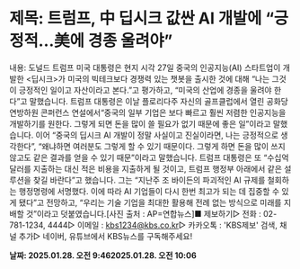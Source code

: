 # **제목: 트럼프, 中 딥시크 값싼 AI 개발에 “긍정적…美에 경종 울려야”**

  내용: 도널드 트럼프 미국 대통령은 현지 시각 27일 중국의 인공지능(AI) 스타트업이 개발한 <딥시크>가 미국의 빅테크보다 경쟁력 있는 챗봇을 출시한 것에 대해 “나는 그것이 긍정적인 일이고 자산이라고 본다.”고 평가하고, “미국의 산업에 경종을 울려야 한다”고 말했습니다. 트럼프 대통령은 이날 플로리다주 자신의 골프클럽에서 열린 공화당 연방하원 콘퍼런스 연설에서“중국의 일부 기업은 보다 빠르고 훨씬 저렴한 인공지능을 개발하기를 원한다. 그렇게 되면 돈을 많이 쓸 필요가 없기 때문에 좋은 일”이라고 말했습니다. 이어 “중국의 딥시크 AI 개발이 정말 사실이고 진실이라면, 나는 긍정적으로 생각한다”, “왜냐하면 여러분도 그렇게 할 수 있기 때문이다. 그렇게 하면 돈을 많이 쓰지 않고도 같은 결과를 얻을 수 있기 때문”이라고 말했습니다. 트럼프 대통령은 또 “수십억 달러를 지출하는 대신 적은 비용을 지출하게 될 것이고, 트럼프 행정부 아래에서 같은 설루션을 찾길 바란다”고 했습니다. 그는 “지난주 조 바이든의 파괴적인 AI 규제를 철회하는 행정명령에 서명했다. 이에 따라 AI 기업들이 다시 한번 최고가 되는 데 집중할 수 있게 됐다”고 전망하고, “우리는 기술 기업을 최대한 활용해 전례 없는 방식으로 미래를 지배할 것”이라고 덧붙였습니다.[사진 출처 : AP=연합뉴스]■ 제보하기▷ 전화 : 02-781-1234, 4444▷ 이메일 : kbs1234@kbs.co.kr▷ 카카오톡 : 'KBS제보' 검색, 채널 추가▷ 네이버, 유튜브에서 KBS뉴스를 구독해주세요!

  **날짜: 2025.01.28. 오전 9:462025.01.28. 오전 10:06**